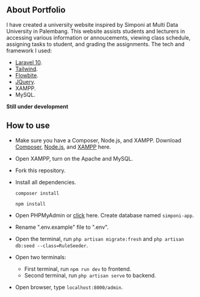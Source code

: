 ## About Portfolio

I have created a university website inspired by Simponi at Multi Data University in Palembang. This website assists students and lecturers in accessing various information or annoucements,  viewing class schedule, assigning tasks to student, and grading the assignments. The tech and framework I used:

- [Laravel 10](https://laravel.com/docs/10.x).
- [Tailwind](https://tailwindcss.com/docs/installation).
- [Flowbite](https://flowbite.com/docs/getting-started/quickstart).
- [JQuery](https://api.jquery.com).
- XAMPP.
- MySQL.

**Still under development**

## How to use

- Make sure you have a Composer, Node.js, and XAMPP. Download [Composer](https://getcomposer.org), [Node.js](https://nodejs.org/en/download), and [XAMPP](https://www.apachefriends.org/download.html) here.
- Open XAMPP, turn on the Apache and MySQL.
- Fork this repository.
- Install all dependencies.

    ```
    composer install 

    npm install
    ```
    
- Open PHPMyAdmin or [click](http://localhost/phpmyadmin) here. Create database named `simponi-app`.
- Rename ".env.example" file to ".env".
- Open the terminal, run `php artisan migrate:fresh` and `php artisan db:seed --class=RuleSeeder`.
- Open two terminals:
    - First terminal, run `npm run dev` to frontend.
    - Second terminal, run `php artisan serve` to backend.
- Open browser, type `localhost:8000/admin`.
